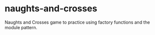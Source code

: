 # naughts-and-crosses

Naughts and Crosses game to practice using factory functions and the module pattern.